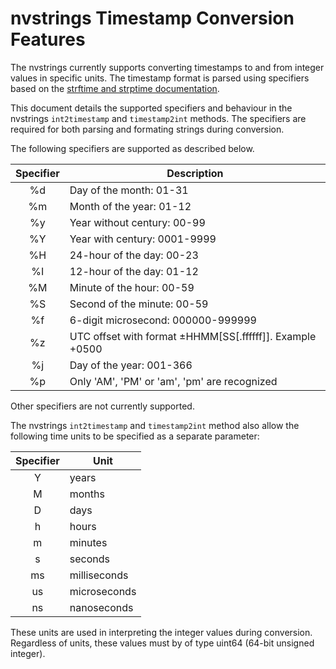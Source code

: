 # nvstrings Timestamp Conversion Features

The nvstrings currently supports converting timestamps to and from integer values
in specific units. The timestamp format is parsed using specifiers based on the
[strftime and strptime documentation](https://docs.python.org/3.7/library/datetime.html#strftime-and-strptime-behavior).

This document details the supported specifiers and behaviour in the nvstrings
`int2timestamp` and `timestamp2int` methods. The specifiers are required for both parsing and formating strings during conversion.

The following specifiers are supported as described below.

| Specifier | Description |
| :-------: | ----------- |
| %d | Day of the month: 01-31 |
| %m | Month of the year: 01-12 |
| %y | Year without century: 00-99 |
| %Y | Year with century: 0001-9999 |
| %H | 24-hour of the day: 00-23 |
| %I | 12-hour of the day: 01-12 |
| %M | Minute of the hour: 00-59|
| %S | Second of the minute: 00-59 |
| %f | 6-digit microsecond: 000000-999999 |
| %z | UTC offset with format ±HHMM[SS[.ffffff]]. Example +0500 |
| %j | Day of the year: 001-366 |
| %p | Only 'AM', 'PM' or 'am', 'pm' are recognized |

Other specifiers are not currently supported.

The nvstrings `int2timestamp` and `timestamp2int` method also allow
the following time units to be specified as a separate parameter:

| Specifier | Unit |
| :-------: | ---- |
| Y | years |
| M | months |
| D | days |
| h | hours |
| m | minutes |
| s | seconds |
| ms | milliseconds |
| us | microseconds |
| ns | nanoseconds |

These units are used in interpreting the integer values during conversion.
Regardless of units, these values must by of type uint64 (64-bit unsigned integer).
